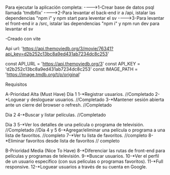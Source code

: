 Para ejecutar la aplicación completa:
---->1-Crear base de datos psql llamada 'tmdbflix'
---->2-Para levantar el back-end ir a /api, istalar las dependencias "npm i" y npm start para leventar el sv
---->3-Para levantar el front-end ir a /src, istalar las dependencias "npm i" y npm run dev para levantar el sv

-Creado con vite

Api url: 'https://api.themoviedb.org/3/movie/76341?api_key=d2b252c13bc8a9ed431ab7234dc8c253'


const API_URL = 'https://api.themoviedb.org/3'
const API_KEY = 'd2b252c13bc8a9ed431ab7234dc8c253'
const IMAGE_PATH = 'https://image.tmdb.org/t/p/original'



Requisitos

A-Prioridad Alta (Must Have)
  Día 1
  1-*Registrar usuarios.           //Completado
  2-*Loguear y desloguear usuarios. //Completado
  3-*Mantener sesión abierta ante un cierre del browser o refresh. //Completado
  
  Dia 2
  4-*Buscar y listar películas.      //Completado

  Dia 3
  5-*Ver los detalles de una película o programa de televisión. //Completado
  //Día 4 y 5
  6-*Agregar/eliminar una película o programa a una lista de favoritos. //completo
  7-*Ver tu lista de favoritos. //completo
  8-*Eliminar favoritos desde lista de favoritos // completo
  
B-Prioridad Media (Nice To Have)
  8-*Diferenciar las rutas de front-end para películas y programas de televisión.
  9-*Buscar usuarios.
  10-*Ver el perfil de un usuario específico (con sus películas o programas favoritos).
  11-*Full responsive.
  12-*Loguear usuarios a través de su cuenta en Google.   